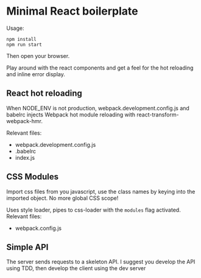 # Minimal React boilerplate

Usage:
```
npm install
npm run start
```
Then open your browser.

Play around with the react components and get a feel for the hot reloading and inline error display.

## React hot reloading
When NODE_ENV is not production, webpack.development.config.js and babelrc injects
Webpack hot module reloading with react-transform-webpack-hmr.

Relevant files:
* webpack.development.config.js
* .babelrc
* index.js

## CSS Modules
Import css files from you javascript, use the class names by keying into the imported object.
No more global CSS scope!

Uses style loader, pipes to css-loader with the `modules` flag activated.
Relevant files:
* webpack.config.js

## Simple API
The server sends requests to a skeleton API.
I suggest you develop the API using TDD, then develop the client using the dev server
